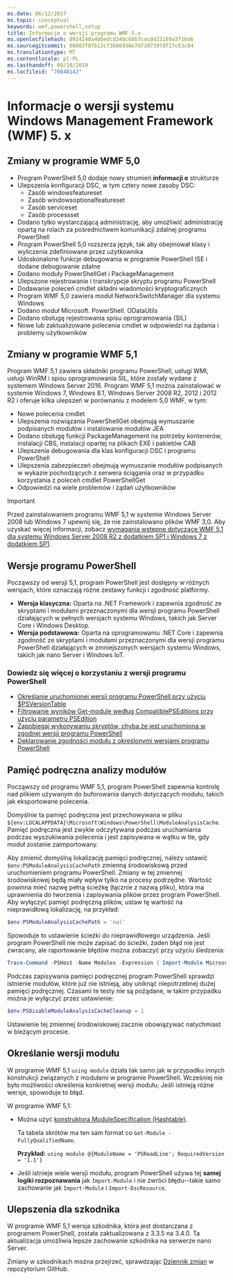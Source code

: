 ```yaml
---
ms.date: 06/12/2017
ms.topic: conceptual
keywords: wmf,powershell,setup
title: Informacje o wersji programu WMF 5.x
ms.openlocfilehash: 8924240a4bbedcd34bc68b7cacdd23189a3716d6
ms.sourcegitcommit: 00083f07b13c73b86936e7d7307397df27c63c04
ms.translationtype: MT
ms.contentlocale: pl-PL
ms.lasthandoff: 09/10/2019
ms.locfileid: "70848142"
---
```

# <a name="windows-management-framework-wmf-5x-release-notes"></a>Informacje o wersji systemu Windows Management Framework (WMF) 5. x

## <a name="wmf-50-changes"></a>Zmiany w programie WMF 5,0

- Program PowerShell 5,0 dodaje nowy strumień **informacji o** strukturze
- Ulepszenia konfiguracji DSC, w tym cztery nowe zasoby DSC:
  - Zasób windowsfeatureset
  - Zasób windowsoptionalfeatureset
  - Zasób serviceset
  - Zasób processset
- Dodano tylko wystarczającą administrację, aby umożliwić administrację opartą na rolach za pośrednictwem komunikacji zdalnej programu PowerShell
- Program PowerShell 5,0 rozszerza język, tak aby obejmował klasy i wyliczenia zdefiniowane przez użytkownika
- Udoskonalone funkcje debugowania w programie PowerShell ISE i dodane debugowanie zdalne
- Dodano moduły PowerShellGet i PackageManagement
- Ulepszone rejestrowanie i transkrypcje skryptu programu PowerShell
- Dodawanie poleceń cmdlet składni wiadomości kryptograficznych
- Program WMF 5,0 zawiera moduł NetworkSwitchManager dla systemu Windows
- Dodano moduł Microsoft. PowerShell. ODataUtils
- Dodano obsługę rejestrowania spisu oprogramowania (SIL)
- Nowe lub zaktualizowane polecenia cmdlet w odpowiedzi na żądania i problemy użytkowników

## <a name="wmf-51-changes"></a>Zmiany w programie WMF 5,1

Program WMF 5,1 zawiera składniki programu PowerShell, usługi WMI, usługi WinRM i spisu oprogramowania SIL, które zostały wydane z systemem Windows Server 2016. Program WMF 5,1 można zainstalować w systemie Windows 7, Windows 8.1, Windows Server 2008 R2, 2012 i 2012 R2 i oferuje kilka ulepszeń w porównaniu z modelem 5,0 WMF, w tym:

- Nowe polecenia cmdlet
- Ulepszenia rozwiązania PowerShellGet obejmują wymuszanie podpisanych modułów i instalowanie modułów JEA
- Dodano obsługę funkcji PackageManagement na potrzeby kontenerów, instalacji CBS, instalacji opartej na plikach EXE i pakietów CAB
- Ulepszenia debugowania dla klas konfiguracji DSC i programu PowerShell
- Ulepszenia zabezpieczeń obejmują wymuszanie modułów podpisanych w wykazie pochodzących z serwera ściągania oraz w przypadku korzystania z poleceń cmdlet PowerShellGet
- Odpowiedzi na wiele problemów i żądań użytkowników

> [!IMPORTANT]
> Przed zainstalowaniem programu WMF 5,1 w systemie Windows Server 2008 lub Windows 7 upewnij się, że nie zainstalowano plików WMF 3,0. Aby uzyskać więcej informacji, zobacz [wymagania wstępne dotyczące WMF 5,1 dla systemu Windows Server 2008 R2 z dodatkiem SP1 i Windows 7 z dodatkiem SP1](../setup/install-configure.md#wmf-51-prerequisites-for-windows-server-2008-r2-sp1-and-windows-7-sp1).

## <a name="powershell-editions"></a>Wersje programu PowerShell

Począwszy od wersji 5,1, program PowerShell jest dostępny w różnych wersjach, które oznaczają różne zestawy funkcji i zgodność platformy.

- **Wersja klasyczna:** Oparta na .NET Framework i zapewnia zgodność ze skryptami i modułami przeznaczonymi dla wersji programu PowerShell działających w pełnych wersjach systemu Windows, takich jak Server Core i Windows Desktop.
- **Wersja podstawowa:** Oparta na oprogramowaniu .NET Core i zapewnia zgodność ze skryptami i modułami przeznaczonymi dla wersji programu PowerShell działających w zmniejszonych wersjach systemu Windows, takich jak nano Server i Windows IoT.

### <a name="learn-more-about-using-powershell-editions"></a>Dowiedz się więcej o korzystaniu z wersji programu PowerShell

- [Określanie uruchomionej wersji programu PowerShell przy użyciu $PSVersionTable](/powershell/module/microsoft.powershell.core/about/about_automatic_variables)
- [Filtrowanie wyników Get-module według CompatiblePSEditions przy użyciu parametru PSEdition](/powershell/module/microsoft.powershell.core/get-module)
- [Zapobiegaj wykonywaniu skryptów, chyba że jest uruchomiona w zgodnej wersji programu PowerShell](/powershell/gallery/concepts/script-psedition-support)
- [Deklarowanie zgodności modułu z określonymi wersjami programu PowerShell](/powershell/gallery/concepts/module-psedition-support)

## <a name="module-analysis-cache"></a>Pamięć podręczna analizy modułów

Począwszy od programu WMF 5,1, program PowerShell zapewnia kontrolę nad plikiem używanym do buforowania danych dotyczących modułu, takich jak eksportowane polecenia.

Domyślnie ta pamięć podręczna jest przechowywana w pliku `${env:LOCALAPPDATA}\Microsoft\Windows\PowerShell\ModuleAnalysisCache`. Pamięć podręczna jest zwykle odczytywana podczas uruchamiania podczas wyszukiwania polecenia i jest zapisywana w wątku w tle, gdy moduł zostanie zaimportowany.

Aby zmienić domyślną lokalizację pamięci podręcznej, należy ustawić `$env:PSModuleAnalysisCachePath` zmienną środowiskową przed uruchomieniem programu PowerShell. Zmiany w tej zmiennej środowiskowej będą miały wpływ tylko na procesy podrzędne. Wartość powinna mieć nazwę pełną ścieżkę (łącznie z nazwą pliku), która ma uprawnienia do tworzenia i zapisywania plików przez program PowerShell. Aby wyłączyć pamięć podręczną plików, ustaw tę wartość na nieprawidłową lokalizację, na przykład:

```powershell
$env:PSModuleAnalysisCachePath = 'nul'
```

Spowoduje to ustawienie ścieżki do nieprawidłowego urządzenia. Jeśli program PowerShell nie może zapisać do ścieżki, żaden błąd nie jest zwracany, ale raportowanie błędów można zobaczyć przy użyciu śledzenia:

```powershell
Trace-Command -PSHost -Name Modules -Expression { Import-Module Microsoft.PowerShell.Management -Force }
```

Podczas zapisywania pamięci podręcznej program PowerShell sprawdzi istnienie modułów, które już nie istnieją, aby uniknąć niepotrzebnej dużej pamięci podręcznej. Czasami te testy nie są pożądane, w takim przypadku można je wyłączyć przez ustawienie:

```powershell
$env:PSDisableModuleAnalysisCacheCleanup = 1
```

Ustawienie tej zmiennej środowiskowej zacznie obowiązywać natychmiast w bieżącym procesie.

## <a name="specifying-module-version"></a>Określanie wersji modułu

W programie WMF 5,1 `using module` działa tak samo jak w przypadku innych konstrukcji związanych z modułami w programie PowerShell.
Wcześniej nie było możliwości określenia konkretnej wersji modułu; Jeśli istnieją różne wersje, spowoduje to błąd.

W programie WMF 5,1:

- Można użyć [konstruktora ModuleSpecification (Hashtable)](/dotnet/api/microsoft.powershell.commands.modulespecification.-ctor?view=powershellsdk-1.1.0#Microsoft_PowerShell_Commands_ModuleSpecification__ctor_System_Collections_Hashtable_).

  Ta tabela skrótów ma ten sam format co `Get-Module -FullyQualifiedName`.

  **Przykład:** `using module @{ModuleName = 'PSReadLine'; RequiredVersion = '1.1'}`

- Jeśli istnieje wiele wersji modułu, program PowerShell używa tej **samej logiki rozpoznawania** jak `Import-Module` i nie zwróci błędu--takie samo zachowanie jak `Import-Module` i `Import-DscResource`.

## <a name="improvements-to-pester"></a>Ulepszenia dla szkodnika

W programie WMF 5,1 wersja szkodnika, która jest dostarczana z programem PowerShell, została zaktualizowana z 3.3.5 na 3.4.0.
Ta aktualizacja umożliwia lepsze zachowanie szkodnika na serwerze nano Server.

Zmiany w szkodnikach można przejrzeć, sprawdzając [Dziennik zmian](https://github.com/pester/Pester/blob/master/CHANGELOG.md) w repozytorium GitHub.
